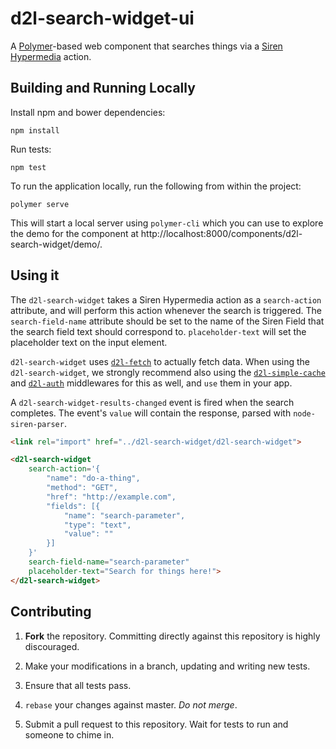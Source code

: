 # d2l-search-widget-ui

A [Polymer][polymer]-based web component that searches things via a [Siren Hypermedia][siren] action.

## Building and Running Locally

Install npm and bower dependencies:

```shell
npm install
```

Run tests:

```shell
npm test
```

To run the application locally, run the following from within the project:

```shell
polymer serve
```

This will start a local server using `polymer-cli` which you can use to explore the demo for the component at http://localhost:8000/components/d2l-search-widget/demo/.

## Using it

The `d2l-search-widget` takes a Siren Hypermedia action as a `search-action` attribute, and will perform this action whenever the search is triggered. The `search-field-name` attribute should be set to the name of the Siren Field that the search field text should correspond to. `placeholder-text` will set the placeholder text on the input element.

`d2l-search-widget` uses [`d2l-fetch`][d2lfetch] to actually fetch data. When using the `d2l-search-widget`, we strongly recommend also using the [`d2l-simple-cache`][d2lfetchsimplecache] and [`d2l-auth`][d2lfetchauth] middlewares for this as well, and `use` them in your app.

A `d2l-search-widget-results-changed` event is fired when the search completes. The event's `value` will contain the response, parsed with `node-siren-parser`.

```html
<link rel="import" href="../d2l-search-widget/d2l-search-widget">

<d2l-search-widget
	search-action='{
		"name": "do-a-thing",
		"method": "GET",
		"href": "http://example.com",
		"fields": [{
			"name": "search-parameter",
			"type": "text",
			"value": ""
		}]
	}'
	search-field-name="search-parameter"
	placeholder-text="Search for things here!">
</d2l-search-widget>
```

## Contributing

1. **Fork** the repository. Committing directly against this repository is highly discouraged.

2. Make your modifications in a branch, updating and writing new tests.

3. Ensure that all tests pass.

4. `rebase` your changes against master. *Do not merge*.

5. Submit a pull request to this repository. Wait for tests to run and someone to chime in.

[polymer]: https://www.polymer-project.org/
[siren]: https://github.com/kevinswiber/siren
[d2lfetch]: https://github.com/Brightspace/d2l-fetch
[d2lfetchsimplecache]: https://github.com/Brightspace/d2l-fetch-simple-cache
[d2lfetchauth]: https://github.com/Brightspace/d2l-fetch-auth
